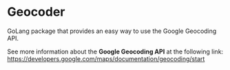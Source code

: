 # Geocoder

GoLang package that provides an easy way to use the Google Geocoding API.

See more information about the **Google Geocoding API** at the following link: https://developers.google.com/maps/documentation/geocoding/start
